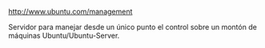 http://www.ubuntu.com/management

Servidor para manejar desde un único punto el control sobre un montón de máquinas Ubuntu/Ubuntu-Server.
